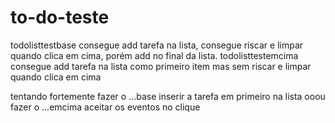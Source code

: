 # to-do-teste
todolisttestbase consegue add tarefa na lista, consegue riscar e limpar quando clica em cima, porém add no final da lista.
todolisttestemcima consegue add tarefa na lista como primeiro item mas sem riscar e limpar quando clica em cima

tentando fortemente fazer o ...base inserir a tarefa em primeiro na lista ooou fazer o ...emcima aceitar os eventos no clique
